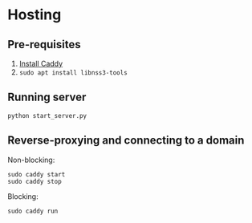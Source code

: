 # Hosting

## Pre-requisites
1. [Install Caddy](https://caddyserver.com/docs/install)
2. `sudo apt install libnss3-tools`

## Running server

```
python start_server.py
```

## Reverse-proxying and connecting to a domain

Non-blocking:
```
sudo caddy start
sudo caddy stop
```

Blocking:
```
sudo caddy run
```

